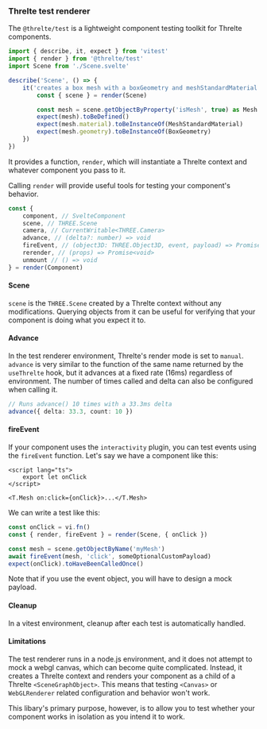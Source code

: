 ### Threlte test renderer

The `@threlte/test` is a lightweight component testing toolkit for Threlte components.

```ts
import { describe, it, expect } from 'vitest'
import { render } from '@threlte/test'
import Scene from './Scene.svelte'

describe('Scene', () => {
	it('creates a box mesh with a boxGeometry and meshStandardMaterial', () => {
		const { scene } = render(Scene)

		const mesh = scene.getObjectByProperty('isMesh', true) as Mesh
		expect(mesh).toBeDefined()
		expect(mesh.material).toBeInstanceOf(MeshStandardMaterial)
		expect(mesh.geometry).toBeInstanceOf(BoxGeometry)
	})
})
```

It provides a function, `render`, which will instantiate a Threlte context and whatever component you pass to it.

Calling `render` will provide useful tools for testing your component's behavior.

```ts
const {
	component, // SvelteComponent
	scene, // THREE.Scene
	camera, // CurrentWritable<THREE.Camera>
	advance, // (delta?: number) => void
	fireEvent, // (object3D: THREE.Object3D, event, payload) => Promise<void>
	rerender, // (props) => Promise<void>
	unmount // () => void
} = render(Component)
```

#### Scene

`scene` is the `THREE.Scene` created by a Threlte context without any modifications. Querying objects from it can be useful for verifying that your component is doing what you expect it to.

#### Advance

In the test renderer environment, Threlte's render mode is set to `manual`. `advance` is very similar to the function of the same name returned by the `useThrelte` hook, but it advances at a fixed rate (16ms) regardless of environment. The number of times called and delta can also be configured when calling it.

```ts
// Runs advance() 10 times with a 33.3ms delta
advance({ delta: 33.3, count: 10 })
```

#### fireEvent

If your component uses the `interactivity` plugin, you can test events using the `fireEvent` function. Let's say we have a component like this:

```svelte
<script lang="ts">
	export let onClick
</script>

<T.Mesh on:click={onClick}>...</T.Mesh>
```

We can write a test like this:

```ts
const onClick = vi.fn()
const { render, fireEvent } = render(Scene, { onClick })

const mesh = scene.getObjectByName('myMesh')
await fireEvent(mesh, 'click', someOptionalCustomPayload)
expect(onClick).toHaveBeenCalledOnce()
```

Note that if you use the event object, you will have to design a mock payload.

#### Cleanup

In a vitest environment, cleanup after each test is automatically handled.

#### Limitations

The test renderer runs in a node.js environment, and it does not attempt to mock a webgl canvas, which can become quite complicated. Instead, it creates a Threlte context and renders your component as a child of a Threlte `<SceneGraphObject>`. This means that testing `<Canvas>` or `WebGLRenderer` related configuration and behavior won't work.

This libary's primary purpose, however, is to allow you to test whether your component works in isolation as you intend it to work.
